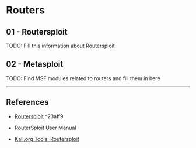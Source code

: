 # Routers

## 01 - Routersploit

TODO: Fill this information about Routersploit

## 02 - Metasploit

TODO: Find MSF modules related to routers and fill them in here

---
## References

- [Routersploit](https://github.com/threat9/routersploit)
 ^23aff9
- [RouterSploit User Manual](https://miloserdov.org/?p=1527)

- [Kali.org Tools: Routersploit](https://www.kali.org/tools/routersploit/)